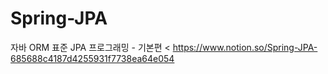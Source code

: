 # Spring-JPA
자바 ORM 표준 JPA 프로그래밍 - 기본편 <
https://www.notion.so/Spring-JPA-685688c4187d4255931f7738ea64e054

